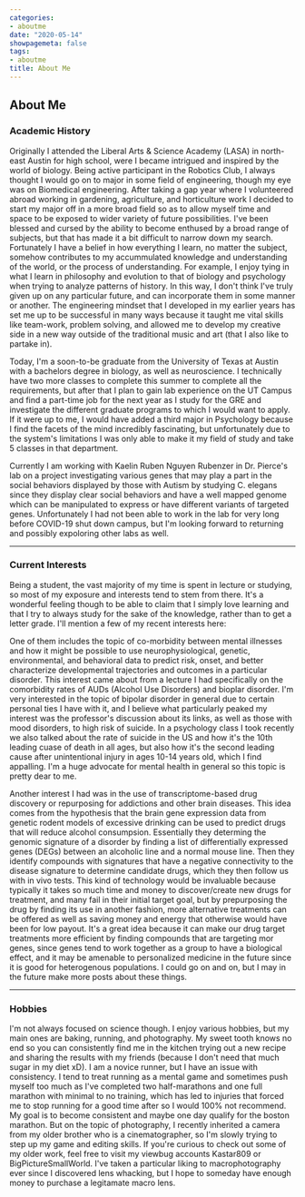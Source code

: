 ```yaml
---
categories:
- aboutme
date: "2020-05-14"
showpagemeta: false
tags:
- aboutme
title: About Me
---
```

## About Me

### Academic History

Originally I attended the Liberal Arts & Science Academy (LASA) in north-east Austin for high school, were I became intrigued and inspired by the world of biology. Being active participant in the Robotics Club, I always thought I would go on to major in some field of engineering, though my eye was on Biomedical engineering. After taking a gap year where I volunteered abroad working in gardening, agriculture, and horticulture work I decided to start my major off in a more broad field so as to allow myself time and space to be exposed to wider variety of future possibilities. I've been blessed and cursed by the ability to become enthused by a broad range of subjects, but that has made it a bit difficult to narrow down my search. Fortunately I have a belief in how everything I learn, no matter the subject, somehow contributes to my accummulated knowledge and understanding of the world, or the process of understanding. For example, I enjoy tying in what I learn in philosophy and evolution to that of biology and psychology when trying to analyze patterns of history. In this way, I don't think I've truly given up on any particular future, and can incorporate them in some manner or another. The engineering mindset that I developed in my earlier years has set me up to be successful in many ways because it taught me vital skills like team-work, problem solving, and allowed me to develop my creative side in a new way outside of the traditional music and art (that I also like to partake in).

Today, I'm a soon-to-be graduate from the University of Texas at Austin with a bachelors degree in biology, as well as neuroscience. I technically have two more classes to complete this summer to complete all the requirements, but after that I plan to gain lab experience on the UT Campus and find a part-time job for the next year as I study for the GRE and investigate the different graduate programs to which I would want to apply. If it were up to me, I would have added a third major in Psychology because I find the facets of the mind incredibly fascinating, but unfortunately due to the system's limitations I was only able to make it my field of study and take 5 classes in that department. 

Currently I am working with Kaelin Ruben Nguyen Rubenzer in Dr. Pierce's lab on a project investigating various genes that may play a part in the social behaviors displayed by those with Autism by studying C. elegans since they display clear social behaviors and have a well mapped genome which can be manipulated to express or have different variants of targeted genes. Unfortunately I had not been able to work in the lab for very long before COVID-19 shut down campus, but I'm looking forward to returning and possibly expoloring other labs as well.

---

### Current Interests

Being a student, the vast majority of my time is spent in lecture or studying, so most of my exposure and interests tend to stem from there. It's a wonderful feeling though to be able to claim that I simply love learning and that I try to always study for the sake of the knowledge, rather than to get a letter grade. I'll mention a few of my recent interests here: 

One of them includes the topic of co-morbidity between mental illnesses and how it might be possible to use neurophysiological, genetic, environmental, and behavioral data to predict risk, onset, and better characterize developmental trajectories and outcomes in a particular disorder. This interest came about from a lecture I had specifically on the comorbidity rates of AUDs (Alcohol Use Disorders) and bioplar disorder. I'm very interested in the topic of bipolar disorder in general due to certain personal ties I have with it, and I believe what particularly peaked my interest was the professor's discussion about its links, as well as those with mood disorders, to high risk of suicide. In a psychology class I took recently we also talked about the rate of suicide in the US and how it's the 10th leading cuase of death in all ages, but also how it's the second leading cause after unintentional injury in ages 10-14 years old, which I find appalling. I'm a huge advocate for mental health in general so this topic is pretty dear to me. 

Another interest I had was in the use of transcriptome-based drug discovery or repurposing for addictions and other brain diseases. This idea comes from the hypothesis that the brain gene expression data from genetic rodent models of excessive drinking can be used to predict drugs that will reduce alcohol consumpsion. Essentially they determing the genomic signature of a disorder by finding a list of differentially expressed genes (DEGs) between an alcoholic line and a normal mouse line. Then they identify compounds with signatures that have a negative connectivity to the disease signature to determine candidate drugs, which they then follow us with in vivo tests. This kind of technology would be invaluable because typically it takes so much time and money to discover/create new drugs for treatment, and many fail in their initial target goal, but by prepurposing the drug by finding its use in another fashion, more alternative treatments can be offered as well as saving money and energy that otherwise would have been for low payout. It's a great idea because it can make our drug target treatments more efficient by finding compounds that are targeting mor genes, since genes tend to work together as a group to have a biological effect, and it may be amenable to personalized medicine in the future since it is good for heterogenous populations. I could go on and on, but I may in the future make more posts about these things.

---

### Hobbies

I'm not always focused on science though. I enjoy various hobbies, but my main ones are baking, running, and photography. My sweet tooth knows no end so you can consistently find me in the kitchen trying out a new recipe and sharing the results with my friends (because I don't need that much sugar in my diet xD). I am a novice runner, but I have an issue with consistency. I tend to treat running as a mental game and sometimes push myself too much as I've completed two half-marathons and one full marathon with minimal to no training, which has led to injuries that forced me to stop running for a good time after so I would 100% not recommend. My goal is to become consistent and maybe one day qualify for the boston marathon. But on the topic of photography, I recently inherited a camera from my older brother who is a cinematographer, so I'm slowly trying to step up my game and editing skills. If you're curious to check out some of my older work, feel free to visit my viewbug accounts Kastar809 or BigPictureSmallWorld. I've taken a particular liking to macrophotography ever since I discovered lens whacking, but I hope to someday have enough money to purchase a legitamate macro lens. 